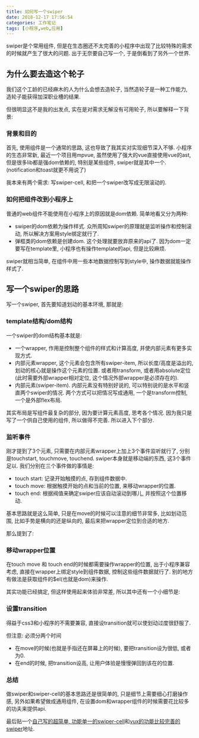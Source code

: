 ```yaml
---
title: 如何写一个swiper
date: 2018-12-17 17:56:54
categories: 工作笔记
tags: [小程序,web,应用]
---
```

swiper是个常用组件, 但是在生态圈还不太完善的小程序中出现了比较特殊的需求的时候就产生了很大的问题. 出于无奈要自己写一个, 于是倒看到了另外一个世界.

<!--more-->

## 为什么要去造这个轮子

我们这个工龄的已经麻木的人为什么会想去造轮子, 当然造轮子是一种工作能力, 造轮子能获得加深职业槽的结果.

但很明显这不是我的出发点, 实在是对需求无解没有可用轮子, 所以要解释一下背景:

### 背景和目的

首先, 使用组件是一个通常的思路, 这也导致了我其实对实现细节深入不够. 小程序的生态非常新, 最近一个项目用mpvue, 虽然使用了强大的vue直接使用vue的ast, 但是很多lib都是强dom依赖的, 特别是某些组件, swiper就是其中一个. (notification和toast就更不用说了)

我本来有两个需求: 写swiper-cell, 和把一个swiper改写成无限滚动的.

### 如何把组件改到小程序上

普通的web组件不能使用在小程序上的原因就是dom依赖. 简单地看又分为两种:

+ swiper的dom依赖为操作样式. 众所周知swiper的原理就是监听操作和控制滚动, 所以解决方案用style绑定就行了.
+ 弹框类的dom依赖是创建dom. 这个处理就要放弃原来的api了. 因为dom一定要写在template里, 小程序也有操作template的api, 但是比较麻烦.

swiper就相当简单, 在组件中用一些本地数据控制写到style中, 操作数据就能操作样式了.

## 写一个swiper的思路

写一个swiper, 首先要知道划动的基本环境, 那就是:

### template结构/dom结构

一个swiper的dom结构基本就是:

+ 一个wrapper, 作用是控制整个组件的样式和计算高度, 并使内部元素有更多实现方式.
+ 内部元素wrapper, 这个元素会包含所有swiper-item, 所以长度/高度是溢出的, 划动的核心就是操作这个元素的位置. 或者用transform, 或者用absolute定位(此时需要外部wrapper相对定位, 这个情况外部wrapper是必须存在的).
+ 内部元素(swiper-item). 内部元素没有特别好说的, 可以特别说的是水平和竖直两个swiper的情况. 两个方式可以把情况写成通用, 一个是transform控制, 一个是外部flex布局.

其实布局是写组件最复杂的部分, 因为要计算元素高度, 思考各个情况. 因为我只是写了一个供自己使用的组件, 所以做得不完善. 所以进入下个部分.

### 监听事件

刚才提到了3个元素, 只需要在内部元素wrapper上加上3个事件监听就行了, 分别是touchstart, touchmove, touchend. swiper本身就是移动端的东西, 这3个事件足以. 我们分别在三个事件做的事情是:

+ touch start: 记录开始触摸的点, 存到组件数据中.
+ touch move: 根据触摸开始的点和当前的位置, 来移动wrapper的位置.
+ touch end: 根据阀值来确定swiper应该自动滚动到哪儿, 并按照这个位置移动.

基本思路就是这么简单, 只是在move的时候可以注意的细节非常多, 比如划动范围, 比如手势是横向的还是纵向的, 最后来把wrapper定位到合适的地方.

那么提到了:

### 移动wrapper位置

在touch move 和 touch end的时候都需要操作wrapper的位置, 出于小程序兼容考虑, 直接在wrapper上绑定style到组件数据, 控制这些组件数据就行了. 别的地方有做法是获取组件的$el(也就是dom)来操作.

其实功能已经搞定, 但这样使用起来体验非常差, 所以其中还有一个小细节是:

### 设置transition

得益于css3和小程序的不需要兼容, 直接设transition就可以使划动过度很舒服了.

但注意: 必须分两个时间

+ 在move的时候(也就是手指还在屏幕上的时候), 要把transition设为很低, 或者为0.
+ 在end的时候, 把transition设高, 让用户体验是慢慢弹回到该在的位置.

### 总结

做swiper和swiper-cell的基本思路还是很简单的, 只是细节上需要细心打磨操作感, 另外如果希望做成通用组件, 在设置dom和wrapper组件的时候需要花比较多的功夫来提供api.

最后贴一个[自己写的超简单, 功能单一的swiper-cell](https://github.com/cwj0417/step/blob/master/src/components/swiperCell.vue)和[vux的功能比较完善的swiper](https://github.com/airyland/vux/blob/v2/src/components/swiper/swiper.js)地址.